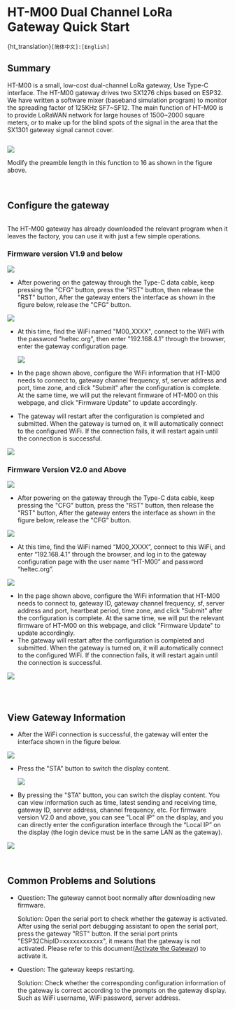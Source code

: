 # HT-M00 Dual Channel LoRa Gateway Quick Start
{ht_translation}`[简体中文]:[English]`

## Summary

HT-M00 is a small, low-cost dual-channel LoRa gateway, Use Type-C interface. The HT-M00 gateway drives two SX1276 chips based on ESP32. We have written a software mixer (baseband simulation program) to monitor the spreading factor of 125KHz SF7~SF12. The main function of HT-M00 is to provide LoRaWAN network for large houses of 1500~2000 square meters, or to make up for the blind spots of the signal in the area that the SX1301 gateway signal cannot cover.



```{Tip} When using the HT-M00 gateway, you need to change the node's preamble length to 16 (default is 8). If the preamble length is 8, the minimum SF and the maximum SF need to be set equal, otherwise only the minimum SF will be received. For example, the length of the node's preamble length is 8, and the gateway sets the minimum SF to 7 and the maximum SF to 12, then only SF7 will be received.

```

![](img/quick_start/08.png)

Modify the preamble length in this function to 16 as shown in the figure above.

&nbsp;

## Configure the gateway

```{Tip} If your gateway ID is occupied, in order to avoid occupying other gateway IDs when modifying the gateway ID, please modify the "FFFF" part in the middle, thank you!

```

The HT-M00 gateway has already downloaded the relevant program when it leaves the factory, you can use it with just a few simple operations.

### Firmware version V1.9 and below

![](img/quick_start/01.png)

- After powering on the gateway through the Type-C data cable, keep pressing the "CFG" button, press the "RST" button, then release the "RST" button, After the gateway enters the interface as shown in the figure below, release the "CFG" button.

![](img/quick_start/02.png)

- At this time, find the WiFi named "M00_XXXX", connect to the WiFi with the password "heltec.org", then enter "192.168.4.1" through the browser, enter the gateway configuration page.

  ![](img/quick_start/03.png)

- In the page shown above, configure the WiFi information that HT-M00 needs to connect to, gateway channel frequency, sf, server address and port, time zone, and click "Submit" after the configuration is complete. At the same time, we will put the relevant firmware of HT-M00 on this webpage, and click "Firmware Update" to update accordingly.
- The gateway will restart after the configuration is completed and submitted. When the gateway is turned on, it will automatically connect to the configured WiFi. If the connection fails, it will restart again until the connection is successful.

![](img/quick_start/04.png)

### Firmware Version V2.0 and Above

![](img/quick_start/01.png)

- After powering on the gateway through the Type-C data cable, keep pressing the "CFG" button, press the "RST" button, then release the "RST" button, After the gateway enters the interface as shown in the figure below, release the "CFG" button.

![](img/quick_start/02.png)

-  At this time, find the WiFi named “M00_XXXX”, connect to this WiFi, and enter “192.168.4.1” through the browser, and log in to the gateway configuration page with the user name “HT-M00” and password “heltec.org”.

![](img/quick_start/09.png)

- In the page shown above, configure the WiFi information that HT-M00 needs to connect to, gateway ID, gateway channel frequency, sf, server address and port, heartbeat period, time zone, and click "Submit" after the configuration is complete. At the same time, we will put the relevant firmware of HT-M00 on this webpage, and click "Firmware Update" to update accordingly.
- The gateway will restart after the configuration is completed and submitted. When the gateway is turned on, it will automatically connect to the configured WiFi. If the connection fails, it will restart again until the connection is successful.

![](img/quick_start/04.png)

```{Tip} After the gateway is connected to the network through WiFi and works normally, you can directly enter the configuration interface through the “Local IP” on the display (the login device must be in the same LAN as the gateway).

```

&nbsp;

## View Gateway Information

- After the WiFi connection is successful, the gateway will enter the interface shown in the figure below.

![](img/quick_start/05.png)

- Press the "STA" button to switch the display content.

  ![](img/quick_start/06.png)

- By pressing the "STA" button, you can switch the display content. You can view information such as time, latest sending and receiving time, gateway ID, server address, channel frequency, etc. For firmware version V2.0 and above, you can see "Local IP" on the display, and you can directly enter the configuration interface through the “Local IP” on the display (the login device must be in the same LAN as the gateway).

![](img/quick_start/07.png)

&nbsp;

## Common Problems and Solutions

- Question: The gateway cannot boot normally after downloading new firmware.

  Solution: Open the serial port to check whether the gateway is activated. After using the serial port debugging assistant to open the serial port, press the gateway "RST" button. If the serial port prints "ESP32ChipID=xxxxxxxxxxxx", it means that the gateway is not activated. Please refer to this document([Activate the Gateway](https://docs.heltec.org/en/gateway/ht-m00/update_firmware.html#activate-the-gateway)) to activate it. 

- Question: The gateway keeps restarting.

  Solution: Check whether the corresponding configuration information of the gateway is correct according to the prompts on the gateway display. Such as WiFi username, WiFi password, server address.
